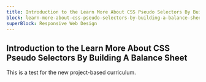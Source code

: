 ```yaml
---
title: Introduction to the Learn More About CSS Pseudo Selectors By Building A Balance Sheet
block: learn-more-about-css-pseudo-selectors-by-building-a-balance-sheet
superBlock: Responsive Web Design
---
```


## Introduction to the Learn More About CSS Pseudo Selectors By Building A Balance Sheet

This is a test for the new project-based curriculum.
